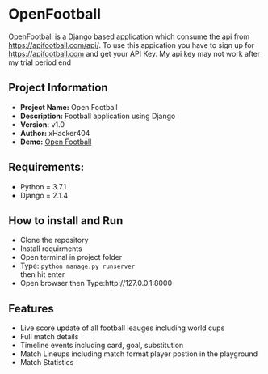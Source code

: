 # OpenFootball
OpenFootball is a Django based application which consume the api from https://apifootball.com/api/.
To use this appication you have to sign up for https://apifootball.com and get your API Key. My api key may not work after my trial period end

<h2>Project Information</h2>

<ul>
 <li> <strong> Project Name:</strong> Open Football </li>
 <li> <strong> Description:</strong> Football application using Django</li>
 <li> <strong> Version:</strong> v1.0</li>
 <li> <strong> Author:</strong> xHacker404 </li>
 <li> <strong> Demo:</strong> <a href="https://youtu.be/hXJC_x_SC3A" target="_blank">Open Football </a></li>
</ul>

<h2>Requirements:</h2>

<ul>
<li> Python = 3.7.1 </li>
<li> Django = 2.1.4 </li>
</ul>
  
<h2>How to install and Run</h2>
<ul>
  <li>Clone the repository</li>
  <li>Install requirments</li>
  <li>Open terminal in project folder</li>
  <li>Type: <code>python manage.py runserver</code></li> then hit enter
  <li>Open browser then Type:http://127.0.0.1:8000</li> 
</ul>  

<h2>Features</h2>
<ul>
  <li>Live score update of all football leauges including world cups</li>
  <li>Full match details</li>
  <li>Timeline events including card, goal, substitution</li>
  <li>Match Lineups including match format player postion in the playground </li> 
  <li>Match Statistics</li> 
 
</ul>  





